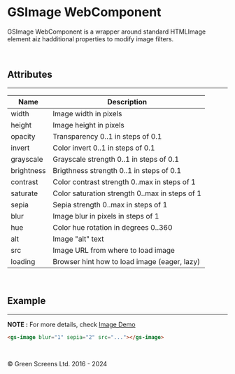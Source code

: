 # GSImage WebComponent
 
GSImage WebComponent is a wrapper around standard HTMLImage element aiz hadditional properties to modify image filters.
  
<br>
 
## Attributes
---
 
| Name               | Description                                              |
|--------------------|----------------------------------------------------------|
| width              | Image width in pixels                                    |
| height             | Image height in pixels                                   |
| opacity            | Transparency 0..1 in steps of 0.1                        |
| invert             | Color invert  0..1 in steps of 0.1                       |
| grayscale          | Grayscale strength 0..1 in steps of 0.1                  |
| brightness         | Brigthness strength 0..1 in steps of 0.1                 |
| contrast           | Color contrast strength 0..max in steps of 1             |
| saturate           | Color saturation strength 0..max in steps of 1           |
| sepia              | Sepia strength 0..max in steps of 1                      |
| blur               | Image blur in pixels in steps of 1                       |
| hue                | Color hue rotation in degrees 0..360                     |      
| alt                | Image "alt" text                                         |
| src                | Image URL from where to load image                       |
| loading            | Browser hint how to load image (eager, lazy)             |

<br>
 
## Example
---

**NOTE :**
For more details, check [Image Demo](../../demos/image.html)

```HTML
<gs-image blur="1" sepia="2" src="..."></gs-image>
```
 
<br>

&copy; Green Screens Ltd. 2016 - 2024
